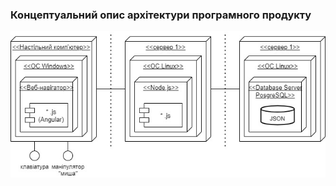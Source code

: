 ### Концептуальний опис архітектури програмного продукту

![](https://github.com/oleksandrblazhko/ai202-nezhivih/blob/ai202-nezhivih_with_laboratory_work_4/1-SoftwareRequirements/1.5-SoftwareProjectPlanning/1.5.1-SoftwareArchitectConcept/%D0%9F%D0%9F_RWA-%D1%82%D0%B8%D0%BF%D1%83.jpg)
